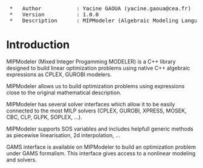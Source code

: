 <pre>
 *   Author           : Yacine GAOUA (yacine.gaoua@cea.fr)
 *   Version          : 1.0.0
 *   Description      : MIPModeler (Algebraic Modeling Language for optimisation)
</pre>

# Introduction

MIPModeler (Mixed Integer Progamming MODELER) is a C++ library designed to build linear optimization problems using native C++ algebraic expressions as CPLEX, GUROBI modelers. 

MIPModeler allows us to build optimization problems using expressions close to the original mathematical description.

MIPModeler has several solver interfaces which allow it to be easily connected to the most MILP solvers (CPLEX, GUROBI, XPRESS, MOSEK, CBC, CLP, GLPK, SOPLEX, ...).

MIPModeler supports SOS variables and includes helpfull generic methods as piecewise linearisation, 2d interpolation, ...

GAMS interface is available on MIPModeler to build an optimization problem under GAMS formalism. This interface gives access to a nonlinear modeling and solvers. <br/><br/>